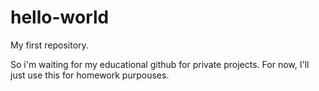 # hello-world
My first repository.

So i'm waiting for my educational github for private projects. For now, I'll just use this for homework purpouses.

